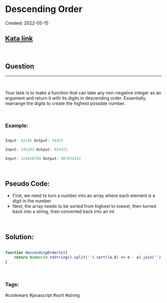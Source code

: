 # Descending Order
Created:  2022-05-15

[1]: https://www.codewars.com/kata/5467e4d82edf8bbf40000155/train/javascript
## [Kata link][1]

&nbsp;

## Question
---

&nbsp;

Your task is to make a function that can take any non-negative integer as an argument and return it with its digits in descending order. Essentially, rearrange the digits to create the highest possible number.



&nbsp;

### **Example:** 
<!-- code below -->

```javascript

Input: 42145 Output: 54421

Input: 145263 Output: 654321

Input: 123456789 Output: 987654321

```

&nbsp;

## Pseudo Code:
- First, we need to turn a number into an array where each element is a digit in the number
- Next, the array needs to be sorted from highest to lowest, then turned back into a string, then converted back into an int

&nbsp;

## **Solution:**

<!-- code below -->

```javascript

function descendingOrder(n){
    return Number(n.toString().split('').sort((a,b) => b - a).join(''))
}

```


&nbsp;

### Tags:
#codewars #javascript #sort #string